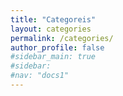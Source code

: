 ```yaml
---
title: "Categoreis"
layout: categories
permalink: /categories/
author_profile: false
#sidebar_main: true
#sidebar:
#nav: "docs1"
---
```


